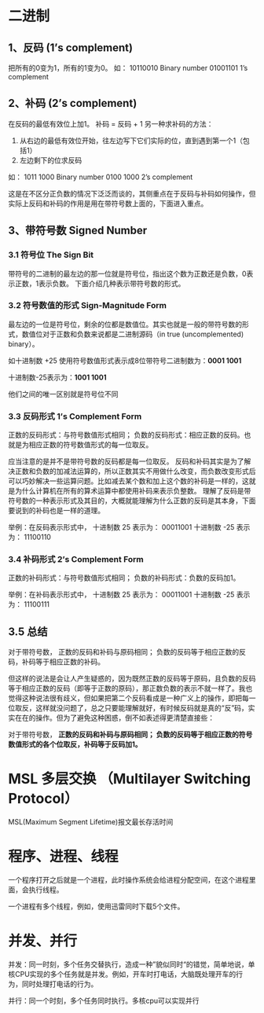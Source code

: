 # 二进制

## 1、反码 (1’s complement)

把所有的0变为1，所有的1变为0。
如：
10110010 Binary number
01001101 1’s complement

## 2、补码 (2’s complement)

在反码的最低有效位上加1。
补码 = 反码 + 1
另一种求补码的方法：

1. 从右边的最低有效位开始，往左边写下它们实际的位，直到遇到第一个1（包括1）
2. 左边剩下的位求反码

如：
1011 1000 Binary number
0100 1000 2’s complement

这是在不区分正负数的情况下泛泛而谈的，其侧重点在于反码与补码如何操作，但实际上反码和补码的作用是用在带符号数上面的，下面进入重点。

## 3、带符号数 Signed Number

### 3.1 符号位 The Sign Bit

带符号的二进制的最左边的那一位就是符号位，指出这个数为正数还是负数，0表示正数，1表示负数。
下面介绍几种表示带符号数的形式。

### 3.2 符号数值的形式 Sign-Magnitude Form

最左边的一位是符号位，剩余的位都是数值位。其实也就是一般的带符号数的形式，数值位对于正数和负数来说都是二进制源码（in true (uncomplemented) binary）。

如十进制数 +25 使用符号数值形式表示成8位带符号二进制数为：**0001 1001**

十进制数-25表示为：**1001 1001**

他们之间的唯一区别就是符号位不同

### 3.3 反码形式 1’s Complement Form

正数的反码形式：与符号数值形式相同；
负数的反码形式：相应正数的反码。也就是为相应正数的符号数值形式的每一位取反。

应当注意的是并不是带符号数的反码都是每一位取反。
反码和补码其实是为了解决正数和负数的加减法运算的，所以正数其实不用做什么改变，而负数改变形式后可以巧妙解决一些运算问题。比如减去某个数和加上这个数的补码是一样的，这就是为什么计算机在所有的算术运算中都使用补码来表示负整数。
理解了反码是带符号数的一种表示形式及其目的，大概就能理解为什么正数的反码是其本身，下面要说到的补码也是一样的道理。

举例：在反码表示形式中，
十进制数 25 表示为：
00011001
十进制数 -25 表示为：
11100110

### 3.4 补码形式 2’s Complement Form

正数的补码形式：与符号数值形式相同；
负数的补码形式：负数的反码加1。

举例：在补码表示形式中，
十进制数 25 表示为：
00011001
十进制数 -25 表示为：
11100111

## 3.5 总结

对于带符号数，
正数的反码和补码与原码相同；
负数的反码等于相应正数的反码，补码等于相应正数的补码。

但这样的说法是会让人产生疑惑的，因为既然正数的反码等于原码，且负数的反码等于相应正数的反码（即等于正数的原码），那正数负数的表示不就一样了。我也觉得这种说法很有歧义，但如果把第二个反码看成是一种广义上的操作，即把每一位取反，这样就没问题了，总之只要能理解就好，有时候反码就是真的“反”码，实实在在的操作。但为了避免这种困惑，倒不如表述得更清楚直接些：

对于带符号数，
**正数的反码和补码与原码相同；
负数的反码等于相应正数的符号数值形式的各个位取反，补码等于反码加1。**

# MSL 多层交换 （Multilayer Switching Protocol）

MSL(Maximum Segment Lifetime)报文最长存活时间

# 程序、进程、线程

一个程序打开之后就是一个进程，此时操作系统会给进程分配空间，在这个进程里面，会执行线程。

一个进程有多个线程，例如，使用迅雷同时下载5个文件。

# 并发、并行

并发：同一时刻，多个任务交替执行，造成一种”貌似同时“的错觉，简单地说，单核CPU实现的多个任务就是并发。例如，开车时打电话，大脑既处理开车的行为，同时处理打电话的行为。

并行：同一个时刻，多个任务同时执行。多核cpu可以实现并行



